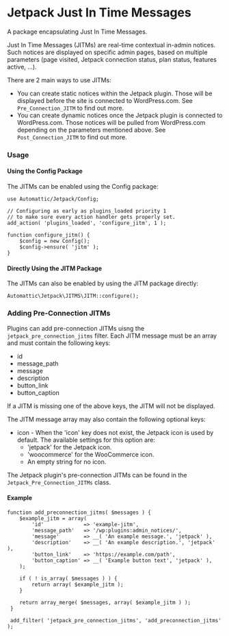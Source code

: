 # Jetpack Just In Time Messages

A package encapsulating Just In Time Messages.

Just In Time Messages (JITMs) are real-time contextual in-admin notices. Such notices are displayed on specific admin pages, based on multiple parameters (page visited, Jetpack connection status, plan status, features active, ...).

There are 2 main ways to use JITMs:

- You can create static notices within the Jetpack plugin. Those will be displayed before the site is connected to WordPress.com. See `Pre_Connection_JITM` to find out more.
- You can create dynamic notices once the Jetpack plugin is connected to WordPress.com. Those notices will be pulled from WordPress.com depending on the parameters mentioned above. See `Post_Connection_JITM` to find out more.

### Usage

#### Using the Config Package

The JITMs can be enabled using the Config package:

```
use Automattic/Jetpack/Config;

// Configuring as early as plugins_loaded priority 1
// to make sure every action handler gets properly set.
add_action( 'plugins_loaded', 'configure_jitm', 1 );

function configure_jitm() {
    $config = new Config();
    $config->ensure( 'jitm' );
}
```

#### Directly Using the JITM Package

The JITMs can also be enabled by using the JITM package directly:

```
Automattic\Jetpack\JITMS\JITM::configure();
```

### Adding Pre-Connection JITMs

Plugins can add pre-connection JITMs uisng the `jetpack_pre_connection_jitms` filter. Each JITM message must be an array and must contain the following keys:
 * id
 * message_path
 * message
 * description
 * button_link
 * button_caption

 If a JITM is missing one of the above keys, the JITM will not be displayed.

The JITM message array may also contain the following optional keys:
 * icon - When the 'icon' key does not exist, the Jetpack icon is used by default. The available settings for this option are:
	 * 'jetpack' for the Jetpack icon.
	 * 'woocommerce' for the WooCommerce icon.
	 * An empty string for no icon.

 The Jetpack plugin's pre-connection JITMs can be found in the `Jetpack_Pre_Connection_JITMs` class.

 #### Example


    function add_preconnection_jitms( $messages ) {
	    $example_jitm = array(
			'id'             => 'example-jitm',
			'message_path'   => '/wp:plugins:admin_notices/',
			'message'        => __( 'An example message.', 'jetpack' ),
			'description'    => __( 'An example description.', 'jetpack' ),
			'button_link'    => 'https://example.com/path',
			'button_caption' => __( 'Example button text', 'jetpack' ),
	    );

	    if ( ! is_array( $messages ) ) {
			return array( $example_jitm );
	    }

	    return array_merge( $messages, array( $example_jitm ) );
     }

     add_filter( 'jetpack_pre_connection_jitms', 'add_preconnection_jitms' );


